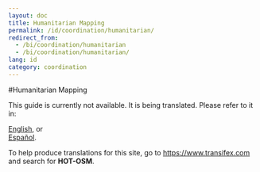 ```yaml
---
layout: doc
title: Humanitarian Mapping
permalink: /id/coordination/humanitarian/
redirect_from:
  - /bi/coordination/humanitarian
  - /bi/coordination/humanitarian/
lang: id
category: coordination
---
```


#Humanitarian Mapping

This guide is currently not available. It is being translated. Please refer to it in:  

[English](/en/coordination/humanitarian), or  
[Español](/es/coordination/humanitarian).  

To help produce translations for this site, go to <https://www.transifex.com> and search for **HOT-OSM**.  
